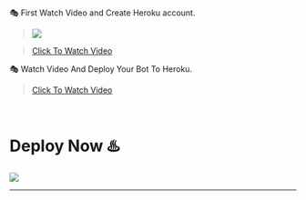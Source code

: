 

🎭 First Watch Video and Create Heroku account.

>![](https://telegra.ph/file/061f4e7e6f74ac76f7151.jpg)

>[Click To Watch Video](https://youtu.be/-l7z5KFLzro)


🎭 Watch Video And Deploy Your Bot To Heroku.

>[Click To Watch Video](https://youtu.be/_X9sl_0-LfU)


<br>
   <b><h1>Deploy Now ♨️</b></h1>
   <a href="https://heroku.com/deploy"><img src="https://github.com/whiteshadowofficial/GARFIELD-WHATSAPP-BOT-v8/blob/main/TempCloud/PicsArt_22-04-15_12-59-28-786.png">
<br>

---
